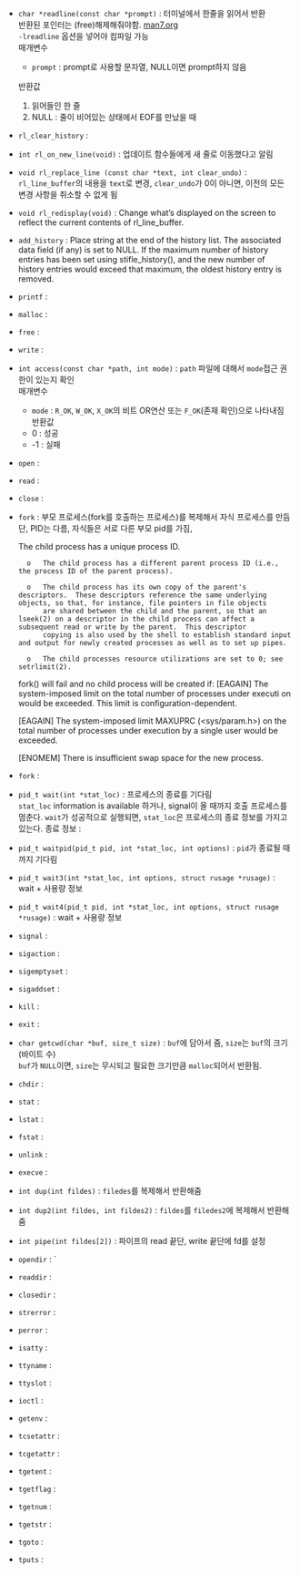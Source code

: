 - `char *readline(const char *prompt)` : 터미널에서 한줄을 읽어서 반환  
    반환된 포인터는 (free)해제해줘야함. [man7.org](https://man7.org/linux/man-pages/man3/readline.3.html)  
	`-lreadline` 옵션을 넣어야 컴파일 가능  
	매개변수  
	+ `prompt` : prompt로 사용할 문자열, NULL이면 prompt하지 않음  

	반환값  
	1. 읽어들인 한 줄  
	2. NULL : 줄이 비어있는 상태에서 EOF를 만났을 때  
- `rl_clear_history` : 
- `int rl_on_new_line(void)` : 업데이트 함수들에게 새 줄로 이동했다고 알림
- `void rl_replace_line (const char *text, int clear_undo)` : `rl_line_buffer`의 내용을 `text`로 변경, `clear_undo`가 0이 아니면, 이전의 모든 변경 사항을 취소할 수 없게 됨
- `void rl_redisplay(void)` : Change what’s displayed on the screen to reflect the current contents of rl_line_buffer.
- `add_history` : Place string at the end of the history list. The associated data field (if any) is set to NULL. If the maximum number of history entries has been set using stifle_history(), and the new number of history entries would exceed that maximum, the oldest history entry is removed.
- `printf` : 
- `malloc` : 
- `free` : 
- `write` : 
- `int access(const char *path, int mode)` : `path` 파일에 대해서 `mode`접근 권한이 있는지 확인  
	매개변수
	+ `mode` : `R_OK`, `W_OK`, `X_OK`의 비트 OR연산 또는 `F_OK`(존재 확인)으로 나타내짐  
	반환값  
	+ 0 : 성공  
	+ -1 : 실패  
- `open` : 
- `read` : 
- `close` : 
- `fork` : 부모 프로세스(fork를 호출하는 프로세스)를 복제해서 자식 프로세스를 만듬  
	단, PID는 다름, 자식들은 서로 다른 부모 pid를 가짐, 

	The child process has a unique process ID.

		o   The child process has a different parent process ID (i.e., the process ID of the parent process).

		o   The child process has its own copy of the parent's descriptors.  These descriptors reference the same underlying objects, so that, for instance, file pointers in file objects
			are shared between the child and the parent, so that an lseek(2) on a descriptor in the child process can affect a subsequent read or write by the parent.  This descriptor
			copying is also used by the shell to establish standard input and output for newly created processes as well as to set up pipes.

		o   The child processes resource utilizations are set to 0; see setrlimit(2).

	fork() will fail and no child process will be created if:
	[EAGAIN]           The system-imposed limit on the total number of processes under executi
on would be exceeded.  This limit is configuration-dependent.

     [EAGAIN]           The system-imposed limit MAXUPRC (<sys/param.h>) on the total number of
 processes under execution by a single user would be exceeded.

     [ENOMEM]           There is insufficient swap space for the new process.

- `fork` : 
- `pid_t wait(int *stat_loc)` : 프로세스의 종료를 기다림  
	`stat_loc` information is available 하거나, signal이 올 때까지 호출 프로세스를 멈춘다.
	`wait`가 성공적으로 실행되면, `stat_loc`은 프로세스의 종료 정보를 가지고 있는다.
	종료 정보 : 
- `pid_t waitpid(pid_t pid, int *stat_loc, int options)` : `pid`가 종료될 때 까지 기다림
- `pid_t wait3(int *stat_loc, int options, struct rusage *rusage)` : wait + 사용량 정보
- `pid_t wait4(pid_t pid, int *stat_loc, int options, struct rusage *rusage)` : wait + 사용량 정보
- `signal` : 
- `sigaction` : 
- `sigemptyset` : 
- `sigaddset` : 
- `kill` : 
- `exit` : 
- `char getcwd(char *buf, size_t size)` : `buf`에 담아서 줌, `size`는 `buf`의 크기(바이트 수)  
  `buf`가 `NULL`이면, `size`는 무시되고 필요한 크기만큼 `malloc`되어서 반환됨.
- `chdir` : 
- `stat` : 
- `lstat` : 
- `fstat` : 
- `unlink` : 
- `execve` : 
- `int dup(int fildes)` : `filedes`를 복제해서 반환해줌
- `int dup2(int fildes, int fildes2)` : `fildes`를 `filedes2`에 복제해서 반환해줌
- `int pipe(int fildes[2])` : 파이프의 read 끝단, write 끝단에 fd를 설정
- `opendir` : `
- `readdir` : 
- `closedir` : 
- `strerror` : 
- `perror` : 
- `isatty` : 
- `ttyname` : 
- `ttyslot` : 
- `ioctl` : 
- `getenv` : 
- `tcsetattr` : 
- `tcgetattr` : 
- `tgetent` : 
- `tgetflag` : 
- `tgetnum` : 
- `tgetstr` : 
- `tgoto` : 
- `tputs` : 